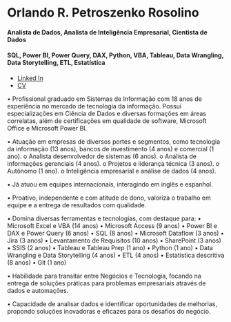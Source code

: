 # Orlando R. Petroszenko Rosolino 

#### Analista de Dados, Analista de Inteligência Empresarial, Cientista de Dados
#### SQL, Power BI, Power Query, DAX, Python, VBA, Tableau, Data Wrangling, Data Storytelling, ETL, Estatística 

* [Linked In](https://www.linkedin.com/in/orlando-petroszenko/)
* [CV](https://github.com/orosolin2/orosolin2/blob/main/CV_ORPR_PT_202404-v03.pdf)

• Profissional graduado em Sistemas de Informação com 18 anos de experiência no mercado de tecnologia da informação. Possui especializações em Ciência de Dados e diversas formações em áreas correlatas, além de certificações em qualidade de software, Microsoft Office e Microsoft Power BI.

• Atuação em empresas de diversos portes e segmentos, como tecnologia da informação (13 anos), bancos de investimento (4 anos) e comercial (1 ano).
 o Analista desenvolvedor de sistemas (6 anos).
 o Analista de informações gerenciais (4 anos).
 o Projetos e liderança técnica (3 anos).
 o Autônomo (1 ano).
 o Inteligência empresarial e análise de dados (4 anos).
 
• Já atuou em equipes internacionais, interagindo em inglês e espanhol.

• Proativo, independente e com atitude de dono, valoriza o trabalho em equipe e a entrega de resultados com qualidade.

• Domina diversas ferramentas e tecnologias, com destaque para:
 • Microsoft Excel e VBA (14 anos)
 • Microsoft Access (9 anos)
 • Power BI e DAX e Power Query (6 anos)
 • SQL (8 anos)
 • Microsoft Dataflow (3 anos)
 • Jira (3 anos)
 • Levantamento de Requisitos (10 anos)
 • SharePoint (3 anos)
 • SSIS (2 anos)
 • Tableau e Tableau Prep (1 ano)
 • Python (1 ano)
 • Data Wrangling e Data Storytelling (4 anos)
 • ETL (4 anos)
 • Estatística descritiva (8 anos)
 • Git (1 ano)
 
• Habilidade para transitar entre Negócios e Tecnologia, focando na entrega de soluções práticas para problemas empresariais através de dados e automações.

• Capacidade de analisar dados e identificar oportunidades de melhorias, propondo soluções inovadoras e eficazes para os desafios do negócio.
